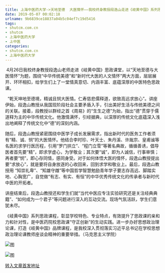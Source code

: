 ```yaml
---
title: 上海中医药大学->天地至德  大医情怀——我校终身教授段逸山走进《岐黄中国》系列思政课堂 | shutcm.com.cn
date: 2019-05-07 00:02:18
urlname: 9b6839ce18837a04b5c04ef7c19d5416
tags: 
- shutcm.com.cn
- shutcm
- 上海中医药大学
- 上中医
categories:
- shutcm.com.cn
- 上海中医药大学
---
```


 4月26日我校终身教授段逸山老师走进《岐黄中国》思政课堂，以“天地至德与大医情怀”为题，围绕“中华传统美德”和“新时代大医的人文情怀”两大方面，层层展开、环环相扣，给学生们上了一堂情真意切、内涵丰富、底蕴深厚的中医特色思政课。

  “乾天坤地至德境，精诚且悯大医情。仁寿慈悲儒释道，欲致高远求放心”。讲座伊始，段逸山教授从我国现阶段社会主要矛盾入手，引出美好生活与传统美德之间的关联。接着，段教授以群经之首《周易》的“生生之德”为始，指出“德”贯穿于儒道释为主的中华传统文化。他激情满怀，引经据典，以深厚的传统文化底蕴深入浅出地阐释了传统文化中“德”的深刻内涵。

随后，段逸山教授紧密围绕中医学子成长发展需求，指出新时代的医务工作者须有“精、诚、悯”的大医情怀。他结合李时珍、叶天士、朱丹溪、许胤宗、皇甫谧等名医的求学行医历程，引用“罗门拱立”、“程门立雪”等著名典故，循循善诱，倡导医者首先要“精”，即求学虚心，为学敬业；其次要“诚”，即为人诚信，行事审慎；再者要“悯”，即心存同情，感同身受。对于如何体悟大医的情怀，段逸山教授提出要“求放心”，就是要将自身放逐的心收回来，回到求学和敬业上。最后，段逸山教授用 “知崇礼卑”、“知雄守雌”等中国哲学智慧勉励青年学子要志存高远、脚踏实地、心胸宽广，自觉做“有志、有实、有恒”的中华优秀传统文化的传承者与新时代中医的开拓者。

讲座结束后，段逸山教授还和学生们就“当代中医应专注实验研究还是关注经典典籍”、“如何成为一个君子”等问题进行深入的互动交流。现场气氛活跃，学生们意犹未尽。

《岐黄中国》系列思政课程，彰显学校特色、专业特点，有效提升了思政课的亲和力和针对性，是中医药院校思政课“守正创新”的生动实践。进一步办好思想政治理论课，打造《岐黄中国》品牌课程，是我校深入贯彻落实习近平总书记在学校思想政治理论课教师座谈会精神的重要举措。（马克思主义学院）

![图](https://www.shutcm.edu.cn/_upload/article/images/53/dc/f6470c884bf6b276fa28e6b35fd8/4c77b61b-a1c6-4e2d-abd9-79fd009b45d3.jpg)

![图](https://www.shutcm.edu.cn/_upload/article/images/53/dc/f6470c884bf6b276fa28e6b35fd8/34a101df-d7d2-43cb-9055-25eeb2fc3004.png)

[转入文章首发地址](https://www.shutcm.edu.cn/2019/0427/c221a103275/page.htm)
